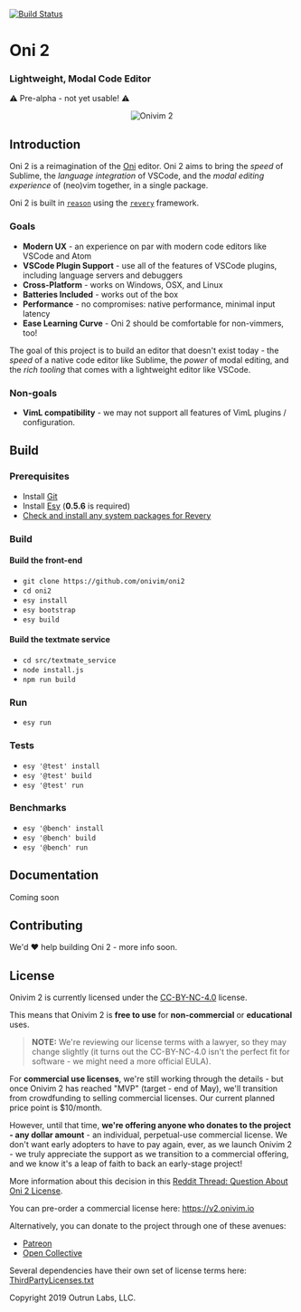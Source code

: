 [![Build Status](https://dev.azure.com/onivim/oni2/_apis/build/status/onivim.oni2?branchName=master)](https://dev.azure.com/onivim/oni2/_build/latest?definitionId=1?branchName=master)

# Oni 2

### Lightweight, Modal Code Editor

:warning: Pre-alpha - not yet usable! :warning: 

<p align="center">
  <img src="https://user-images.githubusercontent.com/13532591/53999860-e8e70780-40f9-11e9-8428-295adb18c4dd.gif" alt="Onivim 2" />
 </p>


## Introduction

Oni 2 is a reimagination of the [Oni](https://www.onivim.io) editor. Oni 2 aims to bring the _speed_ of Sublime, the _language integration_ of VSCode, and the _modal editing experience_ of (neo)vim together, in a single package.

Oni 2 is built in [`reason`](https://reasonml.github.io) using the [`revery`](https://github.com/revery-ui/revery) framework.

### Goals

- __Modern UX__ - an experience on par with modern code editors like VSCode and Atom
- __VSCode Plugin Support__ - use all of the features of VSCode plugins, including language servers and debuggers
- __Cross-Platform__ - works on Windows, OSX, and Linux
- __Batteries Included__ - works out of the box
- __Performance__ - no compromises: native performance, minimal input latency
- __Ease Learning Curve__ - Oni 2 should be comfortable for non-vimmers, too!

The goal of this project is to build an editor that doesn't exist today - the _speed_ of a native code editor like Sublime, the _power_ of modal editing, and the _rich tooling_ that comes with a lightweight editor like VSCode.

### Non-goals

- __VimL compatibility__ - we may not support all features of VimL plugins / configuration.

## Build

### Prerequisites

- Install [Git](https://git-scm.com/)
- Install [Esy](https://esy.sh) (__0.5.6__ is required)
- [Check and install any system packages for Revery](https://github.com/revery-ui/revery#building)

### Build

#### Build the front-end

- `git clone https://github.com/onivim/oni2`
- `cd oni2`
- `esy install`
- `esy bootstrap`
- `esy build`

#### Build the textmate service

- `cd src/textmate_service`
- `node install.js`
- `npm run build`

### Run

- `esy run`

### Tests

- `esy '@test' install`
- `esy '@test' build`
- `esy '@test' run`

### Benchmarks

- `esy '@bench' install`
- `esy '@bench' build`
- `esy '@bench' run`

## Documentation

Coming soon

## Contributing

We'd :heart: help building Oni 2 - more info soon.

## License

Onivim 2 is currently licensed under the [CC-BY-NC-4.0](https://creativecommons.org/licenses/by-nc/4.0/legalcode) license.

This means that Onivim 2 is __free to use__ for __non-commercial__ or __educational__ uses. 

> __NOTE:__ We're reviewing our license terms with a lawyer, so they may change slightly (it turns out the CC-BY-NC-4.0 isn't the perfect fit for software - we might need a more official EULA).

For __commercial use licenses__, we're still working through the details - but once Onivim 2 has reached "MVP" (target - end of May), we'll transition from crowdfunding to selling commercial licenses. Our current planned price point is $10/month.

However, until that time, __we're offering anyone who donates to the project - any dollar amount__ - an individual, perpetual-use commercial license. We don't want early adopters to have to pay again, ever, as we launch Onivim 2 - we truly appreciate the support as we transition to a commercial offering, and we know it's a leap of faith to back an early-stage project!

More information about this decision in this [Reddit Thread: Question About Oni 2 License](https://www.reddit.com/r/neovim/comments/ae7ef6/question_about_oni_2_license/).

You can pre-order a commercial license here: https://v2.onivim.io

Alternatively, you can donate to the project through one of these avenues:
- [Patreon](https://www.patreon.com/onivim)
- [Open Collective](https://opencollective.com/oni)

Several dependencies have their own set of license terms here: [ThirdPartyLicenses.txt](ThirdPartyLicenses.txt)

Copyright 2019 Outrun Labs, LLC.
